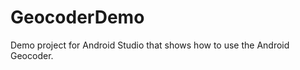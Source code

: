 GeocoderDemo
================

Demo project for Android Studio that shows how to use the Android Geocoder.
